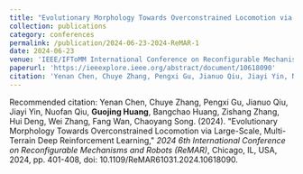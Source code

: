 ```yaml
---
title: "Evolutionary Morphology Towards Overconstrained Locomotion via Large-Scale, Multi-Terrain Deep Reinforcement Learning"
collection: publications
category: conferences
permalink: /publication/2024-06-23-2024-ReMAR-1
date: 2024-06-23
venue: 'IEEE/IFToMM International Conference on Reconfigurable Mechanisms and Robots (ReMAR2024), Chicago, USA.'
paperurl: 'https://ieeexplore.ieee.org/abstract/document/10618090'
citation: 'Yenan Chen, Chuye Zhang, Pengxi Gu, Jianuo Qiu, Jiayi Yin, Nuofan Qiu, **Guojing Huang**, Bangchao Huang, Zishang Zhang, Hui Deng, Wei Zhang, Fang Wan, Chaoyang Song. (2024). &quot;Evolutionary Morphology Towards Overconstrained Locomotion via Large-Scale, Multi-Terrain Deep Reinforcement Learning,&quot; <i>2024 6th International Conference on Reconfigurable Mechanisms and Robots (ReMAR)</i>, Chicago, IL, USA, 2024, pp. 401-408, doi: 10.1109/ReMAR61031.2024.10618090.'
---
```

Recommended citation: Yenan Chen, Chuye Zhang, Pengxi Gu, Jianuo Qiu, Jiayi Yin, Nuofan Qiu, **Guojing Huang**, Bangchao Huang, Zishang Zhang, Hui Deng, Wei Zhang, Fang Wan, Chaoyang Song. (2024). "Evolutionary Morphology Towards Overconstrained Locomotion via Large-Scale, Multi-Terrain Deep Reinforcement Learning," <i>2024 6th International Conference on Reconfigurable Mechanisms and Robots (ReMAR)</i>, Chicago, IL, USA, 2024, pp. 401-408, doi: 10.1109/ReMAR61031.2024.10618090.